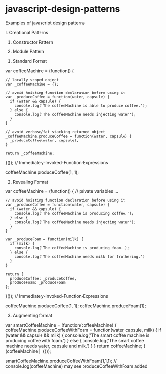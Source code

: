 # javascript-design-patterns
Examples of javascript design patterns

I. Creational Patterns
1. Constructor Pattern

2. Module Pattern
1) Standard Format

  var coffeeMachine = (function() {

    // locally scoped object
    var _coffeeMachine = {};

    // avoid hoisting function declaration before using it
    var _produceCoffee = function(water, capsule) {
      if (water && capsule) {
        console.log('The coffeeMachine is able to produce coffee.');
      } else {
        console.log('The coffeeMachine needs injecting water');
      }
    }

    // avoid verbose/fat stacking returned object 
    _coffeeMachine.produceCoffee = function(water, capsule) {
      _produceCoffee(water, capsule);  
    }

    return _coffeeMachine;

  }());  // Immediately-Invoked-Function-Expressions

  coffeeMachine.produceCoffee(1, 1);

2) Revealing Format

  var coffeeMachine = (function() {
    // private variables ...

    // avoid hoisting function declaration before using it
    var _produceCoffee = function(water, capsule) {
      if (water && capsule) {
        console.log('The coffeeMachine is producing coffee.');
      } else {
        console.log('The coffeeMachine needs injecting water');
      }
    }

    var _produceFoam = function(milk) {
      if (milk) {
        console.log('The coffeeMachine is producing foam.');
      } else {
        console.log('The coffeeMachine needs milk for frothering.')
      }
    }

    return {
      produceCoffee: _produceCoffee,
      produceFoam: _produceFoam
    };

  }());  // Immediately-Invoked-Function-Expressions

  coffeeMachine.produceCoffee(1, 1);
  coffeeMachine.produceFoam(1);

3) Augmenting format

  var smartCoffeeMachine = (function(coffeeMachine) {
    coffeeMachine.produceCoffeeWithFoam = function(water, capsule, milk) {
      if (water && capsule && milk) {
        console.log('The smart coffee machine is producing coffee with foam.')
      } else {
        console.log('The smart coffee machine needs water, capsule and milk.')
      }
    }
    return coffeeMachine;
  }(coffeeMachine || {}));

  smartCoffeeMachine.produceCoffeeWithFoam(1,1,1); // console.log(coffeeMachine) may see produceCoffeeWithFoam added
